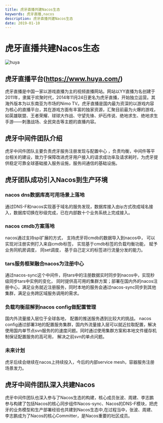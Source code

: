 ```yaml
---
title: 虎牙直播共建Nacos生态
keywords: 虎牙直播,nacos
description: 虎牙直播共建Nacos生态
date: 2019-01-10
---
```


# 虎牙直播共建Nacos生态
![huya](https://img.alicdn.com/tfs/TB1i4ugBjDpK1RjSZFrXXa78VXa-1522-584.png)
## 虎牙直播平台(https://www.huya.com/)
虎牙直播是中国一家以游戏直播为主的视频直播网站。网站以YY直播为名创建于2011年，隶属于欢聚时代，2014年11月24日更名为虎牙直播，开始独立运营。其海外版本为以东南亚为市场的Nimo TV。虎牙直播是国内最为资深的以游戏内容为核心的直播平台，其在游戏方面有丰富的独家资源，汇聚目前最为火爆的游戏，如英雄联盟、王者荣耀、球球大作战、守望先锋、炉石传说、绝地求生、绝地求生手游——刺激战场、全民突击等主题的直播内容。
## 虎牙中间件团队介绍
虎牙中间件团队主要负责虎牙服务注册发现与配置中心 ，负责均衡，中间件等平台相关的建设，致力于保障改进虎牙用户接入的请求成功率及请求耗时，为虎牙提供稳定可靠全球基础接入服务设施，服务间通信的基础设施。
## 虎牙团队成功引入Nacos到生产环境
### nacos dns数据库高可用场景上落地
通过DNS-F和nacos实现基于域名的服务发现，数据库接入由ip方式改成域名接入，数据库切换在秒级完成，已在内部数十个业务系统上完成接入。

### nacos cmdb方案落地
nacos通过支持spi扩展的方式， 支持虎牙将cmdb的数据导入到nacos中，  可以实现对注册实例打入来自cmdb标签，  实现基于cmdb标签的负载均衡功能，  赋予业务同机房调度， 同set调度，  基于自己定义的标签进行流量分发的能力。

### tars服务框架融合nacos为注册中心
通过nacos-sync这个中间件，将tars中的注册数据实时同步到nacos中，实现秒级同步tars中实例的变化， 同时提供高可用的集群方案；部署在国内外的nacos注册中心，满足业务就近注册服务，同时本地的服务会通过nacos-sync同步到其他集群，满足业务跨区域服务调用的需求。

### 负载均衡层解到nacos config做配置管理
国内外流量接入层位于全球各地， 配置的推送服务遇到比较大的挑战。 nacos config通过部署3地的配置服务集群，国内外流量接入层可以就近拉取配置，解决使用国内单节点svn服务的的速度问题。同时通过使用集群方案和本地文件缓存机制保证配置服务的高可用， 解决之前svn的单点问题。

### 未来计划
虎牙后续会继续在nacos上持续投入，今后的内部service mesh，容器服务注册场景发力。

## 虎牙中间件团队深入共建Nacos
虎牙中间件团队也深入参与了Nacos生态的构建，核心成员张波、周建、李志鹏参与构建了包括Nacos的核心同步组件Nacos-sync、Nacos的DNS-F模块，把虎牙的业务模型和生产部署经验也共建到Nacos生态中,在过程当中，张波、周建、李志鹏成为了Nacos的核心Committer，是Nacos重要的社区成员。